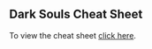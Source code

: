 ## Dark Souls Cheat Sheet

To view the cheat sheet [click here](https://loidas.github.io/dark-souls-cheat-sheet/).
